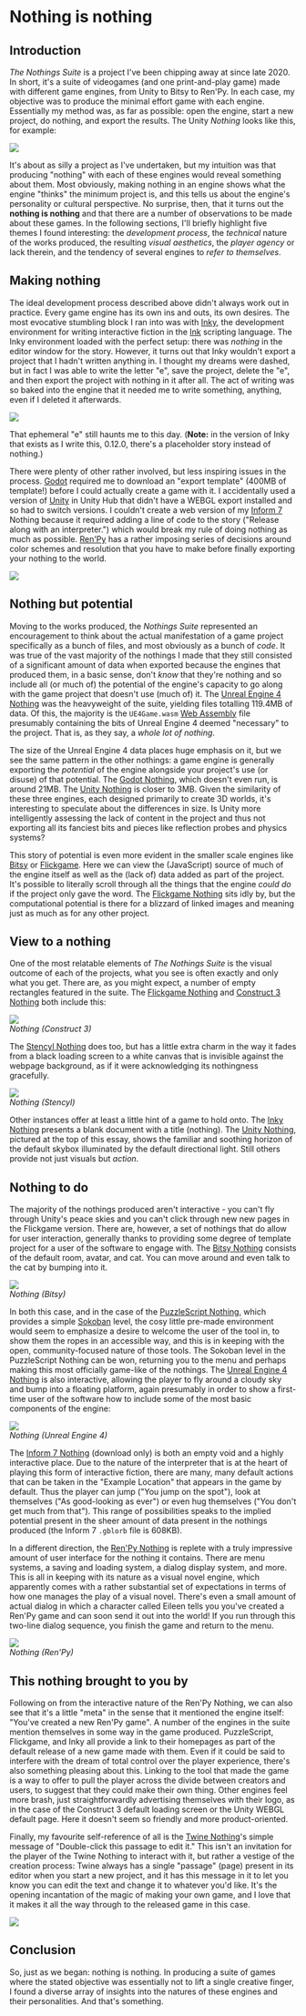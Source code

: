 # Nothing is nothing

## Introduction

*The Nothings Suite* is a project I've been chipping away at since late 2020. In short, it's a suite of videogames (and one print-and-play game) made with different game engines, from Unity to Bitsy to Ren'Py. In each case, my objective was to produce the minimal effort game with each engine. Essentially my method was, as far as possible: open the engine, start a new project, do nothing, and export the results. The Unity *Nothing* looks like this, for example:

![](images/nothing-unity.png)

It's about as silly a project as I've undertaken, but my intuition was that producing "nothing" with each of these engines would reveal something about them. Most obviously, making nothing in an engine shows what the engine "thinks" the minimum project is, and this tells us about the engine's personality or cultural perspective. No surprise, then, that it turns out the **nothing is nothing** and that there are a number of observations to be made about these games. In the following sections, I'll briefly highlight five themes I found interesting: the *development process*, the *technical* nature of the works produced, the resulting *visual aesthetics*, the *player agency* or lack therein, and the tendency of several engines to *refer to themselves*.

## Making nothing

The ideal development process described above didn't always work out in practice. Every game engine has its own ins and outs, its own desires. The most evocative stumbling block I ran into was with [Inky](https://github.com/inkle/inky/releases/tag/0.12.0), the development environment for writing interactive fiction in the [Ink](https://www.inklestudios.com/ink/) scripting language. The Inky environment loaded with the perfect setup: there was *nothing* in the editor window for the story. However, it turns out that Inky wouldn't export a project that I hadn't written anything in. I thought my dreams were dashed, but in fact I was able to write the letter "e", save the project, delete the "e", and then export the project with nothing in it after all. The act of writing was so baked into the engine that it needed me to write something, anything, even if I deleted it afterwards.

![](images/inky-editor.png)

That ephemeral "e" still haunts me to this day. (**Note:** in the version of Inky that exists as I write this, 0.12.0, there's a placeholder story instead of nothing.)

There were plenty of other rather involved, but less inspiring issues in the process. [Godot](https://godotengine.org/) required me to download an "export template" (400MB of template!) before I could actually create a game with it. I accidentally used a version of [Unity](https://unity.com/) in Unity Hub that didn't have a WEBGL export installed and so had to switch versions. I couldn't create a web version of my [Inform 7](http://inform7.com/) Nothing because it required adding a line of code to the story ("Release along with an interpreter.") which would break my rule of doing nothing as much as possible. [Ren'Py](https://www.renpy.org/) has a rather imposing series of decisions around color schemes and resolution that you have to make before finally exporting your nothing to the world.

![](images/renpy-setup-1.png)

## Nothing but potential

Moving to the works produced, the *Nothings Suite* represented an encouragement to think about the actual manifestation of a game project specifically as a bunch of files, and most obviously as a bunch of *code*. It was true of the vast majority of the nothings I made that they still consisted of a significant amount of data when exported because the engines that produced them, in a basic sense, don't *know* that they're nothing and so include all (or much of) the potential of the engine's capacity to go along with the game project that doesn't use (much of) it. The [Unreal Engine 4 Nothing](https://pippinbarr.github.io/the-nothings-suite/unrealengine4/) was the heavyweight of the suite, yielding files totalling 119.4MB of data. Of this, the majority is the `UE4Game.wasm` [Web Assembly](https://webassembly.org/) file presumably containing the bits of Unreal Engine 4 deemed "necessary" to the project. That is, as they say, a *whole lot of nothing*.

The size of the Unreal Engine 4 data places huge emphasis on it, but we see the same pattern in the other nothings: a game engine is generally exporting the *potential* of the engine alongside your project's use (or disuse) of that potential. The [Godot Nothing](https://pippinbarr.github.io/the-nothings-suite/godot/Nothing.html), which doesn't even run, is around 21MB. The [Unity Nothing](https://pippinbarr.github.io/the-nothings-suite/unity/) is closer to 3MB. Given the similarity of these three engines, each designed primarily to create 3D worlds, it's interesting to speculate about the differences in size. Is Unity more intelligently assessing the lack of content in the project and thus not exporting all its fanciest bits and pieces like reflection probes and physics systems?

This story of potential is even more evident in the smaller scale engines like [Bitsy](https://ledoux.itch.io/bitsy) or [Flickgame](https://www.flickgame.org/). Here we can view the (JavaScript) source of much of the engine itself as well as the (lack of) data added as part of the project. It's possible to literally scroll through all the things that the engine *could do* if the project only gave the word. The [Flickgame Nothing](https://pippinbarr.github.io/the-nothings-suite/flickgame/) sits idly by, but the computational potential is there for a blizzard of linked images and meaning just as much as for any other project.

## View to a nothing

One of the most relatable elements of *The Nothings Suite* is the visual outcome of each of the projects, what you see is often exactly and only what you get. There are, as you might expect, a number of empty rectangles featured in the suite. The [Flickgame Nothing](https://pippinbarr.github.io/the-nothings-suite/flickgame/) and [Construct 3 Nothing](https://pippinbarr.github.io/the-nothings-suite/construct3/) both include this:

![](images/nothing-construct-3.png)  
*Nothing (Construct 3)*

The [Stencyl Nothing](https://pippinbarr.github.io/the-nothings-suite/stencyl/) does too, but has a little extra charm in the way it fades from a black loading screen to a white canvas that is invisible against the webpage background, as if it were acknowledging its nothingness gracefully.

![](images/nothing-stencyl.gif)  
*Nothing (Stencyl)*

Other instances offer at least a little hint of a game to hold onto. The [Inky Nothing](https://pippinbarr.github.io/the-nothings-suite/inky/) presents a blank document with a title (nothing). The [Unity Nothing](https://pippinbarr.github.io/the-nothings-suite/unity/), pictured at the top of this essay, shows the familiar and soothing horizon of the default skybox illuminated by the default directional light. Still others provide not just visuals but *action*.

## Nothing to do

The majority of the nothings produced aren't interactive - you can't fly through Unity's peace skies and you can't click through new new pages in the Flickgame version. There are, however, a set of nothings that do allow for user interaction, generally thanks to providing some degree of template project for a user of the software to engage with. The [Bitsy Nothing](https://pippinbarr.github.io/the-nothings-suite/bitsy/) consists of the default room, avatar, and cat. You can move around and even talk to the cat by bumping into it.

![](images/bitsy-nothing.png)  
*Nothing (Bitsy)*

In both this case, and in the case of the [PuzzleScript Nothing](https://pippinbarr.github.io/the-nothings-suite/puzzlescript/nothing.html), which provides a simple [Sokoban](https://en.wikipedia.org/wiki/Sokoban) level, the cosy little pre-made environment would seem to emphasize a desire to welcome the user of the tool in, to show them the ropes in an accessible way, and this is in keeping with the open, community-focused nature of those tools. The Sokoban level in the PuzzleScript Nothing can be won, returning you to the menu and perhaps making this most officially game-like of the nothings. The [Unreal Engine 4 Nothing](https://pippinbarr.github.io/the-nothings-suite/unrealengine4/) is also interactive, allowing the player to fly around a cloudy sky and bump into a floating platform, again presumably in order to show a first-time user of the software how to include some of the most basic components of the engine:

![](images/nothing-unreal.png)  
*Nothing (Unreal Engine 4)*

The [Inform 7 Nothing](https://pippinbarr.github.io/the-nothings-suite/inform7/Nothing.gblorb) (download only) is both an empty void and a highly interactive place. Due to the nature of the interpreter that is at the heart of playing this form of interactive fiction, there are many, many default actions that can be taken in the "Example Location" that appears in the game by default. Thus the player can jump ("You jump on the spot"), look at themselves ("As good-looking as ever") or even hug themselves ("You don't get much from that"). This range of possibilities speaks to the implied potential present in the sheer amount of data present in the nothings produced (the Inform 7 `.gblorb` file is 608KB).

In a different direction, the [Ren'Py Nothing](https://pippinbarr.github.io/the-nothings-suite/renpy/) is replete with a truly impressive amount of user interface for the nothing it contains. There are menu systems, a saving and loading system, a dialog display system, and more. This is all in keeping with its nature as a visual novel engine, which apparently comes with a rather substantial set of expectations in terms of how one manages the play of a visual novel. There's even a small amount of actual dialog in which a character called Eileen tells you you've created a Ren'Py game and can soon send it out into the world! If you run through this two-line dialog sequence, you finish the game and return to the menu.

![](images/nothing-renpy.png)  
*Nothing (Ren'Py)*

## This nothing brought to you by

Following on from the interactive nature of the Ren'Py Nothing, we can also see that it's a little "meta" in the sense that it mentioned the engine itself: "You've created a new Ren'Py game". A number of the engines in the suite mention themselves in some way in the game produced. PuzzleScript, Flickgame, and Inky all provide a link to their homepages as part of the default release of a new game made with them. Even if it could be said to interfere with the dream of total control over the player experience, there's also something pleasing about this. Linking to the tool that made the game is a way to offer to pull the player across the divide between creators and users, to suggest that they could make their own thing. Other engines feel more brash, just straightforwardly advertising themselves with their logo, as in the case of the Construct 3 default loading screen or the Unity WEBGL default page. Here it doesn't seem so friendly and more product-oriented.

Finally, my favourite self-reference of all is the [Twine Nothing](https://pippinbarr.github.io/the-nothings-suite/twine/)'s simple message of "Double-click this passage to edit it." This isn't an invitation for the player of the Twine Nothing to interact with it, but rather a vestige of the creation process: Twine always has a single "passage" (page) present in its editor when you start a new project, and it has this message in it to let you know you can edit the text and change it to whatever you'd like. It's the opening incantation of the magic of making your own game, and I love that it makes it all the way through to the released game in this case.

![](nothing-twine.png)

## Conclusion

So, just as we began: nothing is nothing. In producing a suite of games where the stated objective was essentially not to lift a single creative finger, I found a diverse array of insights into the natures of these engines and their personalities. And that's something.

